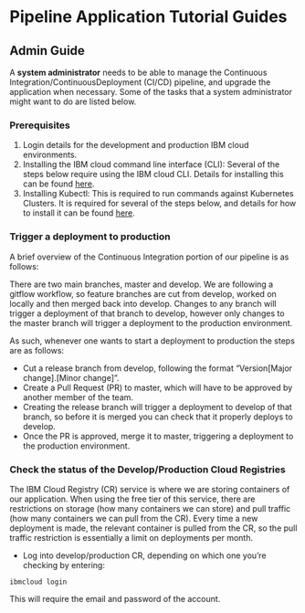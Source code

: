 # Pipeline Application Tutorial Guides 

## Admin Guide
A **system administrator** needs to be able to manage the Continuous Integration/ContinuousDeployment (CI/CD) pipeline, and upgrade the application when necessary. Some of the tasks that a system administrator might want to do are listed below.

### Prerequisites 
1. Login details for the development and production IBM cloud environments.
2. Installing the IBM cloud command line interface (CLI): Several of the steps below require using the IBM cloud CLI. Details for installing this can be found [here](https://cloud.ibm.com/docs/cli?topic=cloud-cli-getting-started).
3. Installing Kubectl: This is required to run commands against Kubernetes Clusters. It is required for several of the steps below, and details for how to install it can be found [here](https://kubernetes.io/docs/tasks/tools/install-kubectl/).

### Trigger a deployment to production
A brief overview of the Continuous Integration portion of our pipeline is as follows: 

There are two main branches, master and develop. We are following a gitflow workflow, so feature branches are cut from  develop, worked on locally and then merged back into develop. Changes to any branch will trigger a deployment of that branch to develop, however only changes to the master branch will trigger a deployment to the production environment. 

As such, whenever one wants to start a deployment to production the steps are as follows:
- Cut a release branch from develop, following the format “Version[Major
change].[Minor change]”.
- Create a Pull Request (PR) to master, which will have to be approved by another
member of the team.
- Creating the release branch will trigger a deployment to develop of that branch, so
before it is merged you can check that it properly deploys to develop.
- Once the PR is approved, merge it to master, triggering a deployment to the
production environment.

### Check the status of the Develop/Production Cloud Registries
The IBM Cloud Registry (CR) service is where we are storing containers of our
application. When using the free tier of this service, there are restrictions on storage (how
many containers we can store) and pull traffic (how many containers we can pull from the
CR). Every time a new deployment is made, the relevant container is pulled from the CR, so
the pull traffic restriction is essentially a limit on deployments per month.

- Log into develop/production CR, depending on which one you’re checking by entering:

```ibmcloud login```

This will require the email and password of the account.
